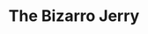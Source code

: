 ---
title: 'The Bizarro Jerry'
taxonomy:
    category:
        - episode
episode: 3 
pc: 803         
written: David Mandel |
directed: Andy Ackerman
aired: October 3, 1996
imdb: 
wiki: 
---